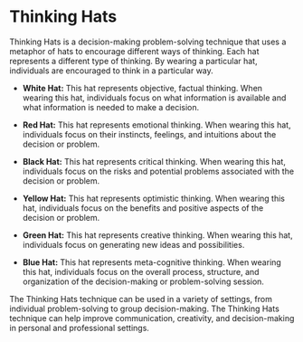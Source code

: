# Thinking Hats

Thinking Hats is a decision-making problem-solving technique that uses a metaphor of hats to encourage different ways of thinking. Each hat represents a different type of thinking. By wearing a particular hat, individuals are encouraged to think in a particular way.

* **White Hat:** This hat represents objective, factual thinking. When wearing this hat, individuals focus on what information is available and what information is needed to make a decision.

* **Red Hat:** This hat represents emotional thinking. When wearing this hat, individuals focus on their instincts, feelings, and intuitions about the decision or problem.

* **Black Hat:** This hat represents critical thinking. When wearing this hat, individuals focus on the risks and potential problems associated with the decision or problem.

* **Yellow Hat:** This hat represents optimistic thinking. When wearing this hat, individuals focus on the benefits and positive aspects of the decision or problem.

* **Green Hat:** This hat represents creative thinking. When wearing this hat, individuals focus on generating new ideas and possibilities.

* **Blue Hat:** This hat represents meta-cognitive thinking. When wearing this hat, individuals focus on the overall process, structure, and organization of the decision-making or problem-solving session.

The Thinking Hats technique can be used in a variety of settings, from individual problem-solving to group decision-making. The Thinking Hats technique can help improve communication, creativity, and decision-making in personal and professional settings.
